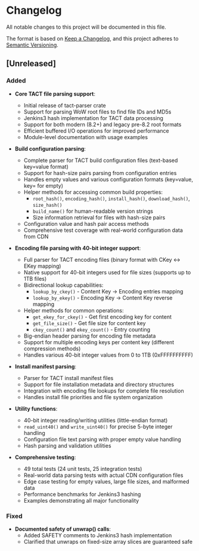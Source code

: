 # Changelog

All notable changes to this project will be documented in this file.

The format is based on [Keep a Changelog](https://keepachangelog.com/en/1.1.0/),
and this project adheres to [Semantic Versioning](https://semver.org/spec/v2.0.0.html).

## [Unreleased]

### Added

- **Core TACT file parsing support**:
  - Initial release of tact-parser crate
  - Support for parsing WoW root files to find file IDs and MD5s
  - Jenkins3 hash implementation for TACT data processing
  - Support for both modern (8.2+) and legacy pre-8.2 root formats
  - Efficient buffered I/O operations for improved performance
  - Module-level documentation with usage examples

- **Build configuration parsing**:
  - Complete parser for TACT build configuration files (text-based key=value format)
  - Support for hash-size pairs parsing from configuration entries
  - Handles empty values and various configuration formats (key=value, key= for empty)
  - Helper methods for accessing common build properties:
    - `root_hash()`, `encoding_hash()`, `install_hash()`, `download_hash()`, `size_hash()`
    - `build_name()` for human-readable version strings
    - Size information retrieval for files with hash-size pairs
  - Configuration value and hash pair access methods
  - Comprehensive test coverage with real-world configuration data from CDN

- **Encoding file parsing with 40-bit integer support**:
  - Full parser for TACT encoding files (binary format with CKey ↔ EKey mapping)
  - Native support for 40-bit integers used for file sizes (supports up to 1TB files)
  - Bidirectional lookup capabilities:
    - `lookup_by_ckey()` - Content Key → Encoding entries mapping
    - `lookup_by_ekey()` - Encoding Key → Content Key reverse mapping
  - Helper methods for common operations:
    - `get_ekey_for_ckey()` - Get first encoding key for content
    - `get_file_size()` - Get file size for content key
    - `ckey_count()` and `ekey_count()` - Entry counting
  - Big-endian header parsing for encoding file metadata
  - Support for multiple encoding keys per content key (different compression methods)
  - Handles various 40-bit integer values from 0 to 1TB (0xFFFFFFFFFF)

- **Install manifest parsing**:
  - Parser for TACT install manifest files
  - Support for file installation metadata and directory structures
  - Integration with encoding file lookups for complete file resolution
  - Handles install file priorities and file system organization

- **Utility functions**:
  - 40-bit integer reading/writing utilities (little-endian format)
  - `read_uint40()` and `write_uint40()` for precise 5-byte integer handling
  - Configuration file text parsing with proper empty value handling
  - Hash parsing and validation utilities

- **Comprehensive testing**:
  - 49 total tests (24 unit tests, 25 integration tests)
  - Real-world data parsing tests with actual CDN configuration files
  - Edge case testing for empty values, large file sizes, and malformed data
  - Performance benchmarks for Jenkins3 hashing
  - Examples demonstrating all major functionality

### Fixed

- **Documented safety of unwrap() calls**:
  - Added SAFETY comments to Jenkins3 hash implementation
  - Clarified that unwraps on fixed-size array slices are guaranteed safe